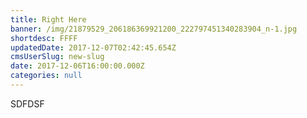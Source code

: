 ```yaml
---
title: Right Here
banner: /img/21879529_206186369921200_222797451340283904_n-1.jpg
shortdesc: FFFF
updatedDate: 2017-12-07T02:42:45.654Z
cmsUserSlug: new-slug
date: 2017-12-06T16:00:00.000Z
categories: null
---
```


SDFDSF